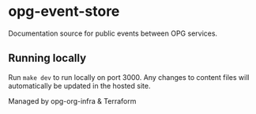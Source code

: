 # opg-event-store

Documentation source for public events between OPG services.

## Running locally

Run `make dev` to run locally on port 3000. Any changes to content files will automatically be updated in the hosted site.

Managed by opg-org-infra &amp; Terraform
